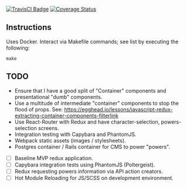 [![TravisCI Badge](https://travis-ci.org/anthonyhastings/dishonored2-power-calculator.svg?branch=master "TravisCI Badge")](https://travis-ci.org/anthonyhastings/dishonored2-power-calculator)
[![Coverage Status](https://coveralls.io/repos/github/anthonyhastings/dishonored2-power-calculator/badge.svg?branch=master)](https://coveralls.io/github/anthonyhastings/dishonored2-power-calculator?branch=master)

## Instructions

Uses Docker.
Interact via Makefile commands; see list by executing the following:
```
make
```


## TODO
- Ensure that I have a good split of "Container" components and presentational "dumb" components.
- Use a multitude of intermediate "container" components to stop the flood of props. See: https://egghead.io/lessons/javascript-redux-extracting-container-components-filterlink
- Use React-Router with Redux and have character-selection, powers-selection screens.
- Integration testing with Capybara and PhantomJS.
- Webpack static assets (images / stylesheets).
- Postgres container / Rails container for CMS to power "powers".



- [ ] Baseline MVP redux application.
- [ ] Capybara integration tests using PhantomJS (Poltergeist).
- [ ] Redux requesting powers information via API action creators.
- [ ] Hot Module Reloading for JS/SCSS on development environment.
